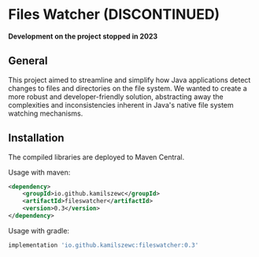 # Files Watcher (DISCONTINUED)
**Development on the project stopped in 2023**

## General
This project aimed to streamline and simplify how Java applications detect changes to files and directories on the file system. We wanted to create a more robust and developer-friendly solution, abstracting away the complexities and inconsistencies inherent in Java's native file system watching mechanisms.

## Installation

The compiled libraries are deployed to Maven Central.

Usage with maven:

```xml
<dependency>
    <groupId>io.github.kamilszewc</groupId>
    <artifactId>fileswatcher</artifactId>
    <version>0.3</version>
</dependency>
```

Usage with gradle:

```groovy
implementation 'io.github.kamilszewc:fileswatcher:0.3'
```

